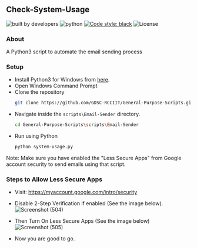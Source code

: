 ## Check-System-Usage

![built by developers](http://ForTheBadge.com/images/badges/built-by-developers.svg)
![python](https://img.shields.io/badge/language-Python-orange?style=for-the-badge)
[![Code style: black](https://img.shields.io/badge/code%20style-black-000000.svg?style=plasitc)](https://github.com/psf/black)
![License](https://img.shields.io/github/license/GDSC-RCCIIT/General-Purpose-Scripts?color=blue&style=plasitc)

### About

A Python3 script to automate the email sending process

### Setup

* Install Python3 for Windows from [here](https://python.org).
* Open Windows Command Prompt
* Clone the repository
  ```bash
  git clone https://github.com/GDSC-RCCIIT/General-Purpose-Scripts.git
  ```
* Navigate inside the ```scripts\Email-Sender``` directory.
  ```bash
  cd General-Purpose-Scripts\scripts\Email-Sender
  ```
* Run using Python
  ```bash
  python system-usage.py
  ```
Note: Make sure you have enabled the "Less Secure Apps" from Google account security
to send emails using that script.

### Steps to Allow Less Secure Apps

 * Visit: https://myaccount.google.com/intro/security
 * Disable 2-Step Verification if enabled (See the image below).
 ![Screenshot (504)](https://user-images.githubusercontent.com/73809690/135844785-6bb4aaf1-b647-4d79-aa1d-742117a8547e.png)
 
 * Then Turn On Less Secure Apps (See the image below)
 ![Screenshot (505)](https://user-images.githubusercontent.com/73809690/135844893-43e10b99-2a84-4637-af4b-192afb8c1e4d.png)
 
 * Now you are good to go.